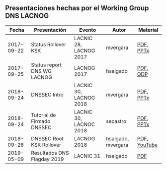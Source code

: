 ## Presentaciones hechas por el Working Group DNS LACNOG

| Fecha | Presentación | Evento | Autor | Material |
|-------|--------------|--------|-------|----------|
|2017-09-22 | Status Rollover KSK  | LACNIC 28, LACNOG 2017  | mvergara | [PDF](20170922-status_rollover_ksk-LACNIC28-LACNOG2017-mvergara.pdf), [PPTx](original/20170922-status_rollover_ksk-LACNIC28-LACNOG2017-mvergara.pptx) |
|2017-09-25 | Status report DNS WG LACNOG | LACNOG 2017 | hsalgado  | [PDF](20170925-dnswg-lacnog-LACNIC27-hsalgado.pdf), [ODP](original/20170925-dnswg-lacnog-LACNIC27-hsalgado.odp) |
|2018-09-24 | DNSSEC Intro | LACNIC 30, LACNOG 2018 | mvergara | [PDF](20180924-DNSSEC_Intro-LACNIC30+LACNOG2018-mvergara.pdf), [PPTx](original/20180924-DNSSEC_Intro-LACNIC30+LACNOG2018-mvergara.pptx) |
|2018-09-24 | Tutorial de Firmado DNSSEC | LACNIC 30, LACNOC 2018 | secastro | [PDF](20180924-Tutorial_Firmado_DNSSEC-LACNIC30+LACNOC2018-secastro.pdf), [PPTx](original/20180924-Tutorial_Firmado_DNSSEC-LACNIC30+LACNOC2018-secastro.pptx) |
|2018-09-28 | DNSSEC Root KSK Rollover | LACNOG 2018 | hsalgado, mvergara |[PDF](20180928-Lighiting_Talk_DNSSEC_Root_KSK_Rollover-mvergara_hsalgado.pdf), [YouTube](https://youtu.be/mHxrqpxBEMc) |
|2019-05-09 | Resultados DNS Flagday 2019 | LACNIC 31 | hsalgado  | [PDF](20190509-dnsflagday-2019-resultados-LACNIC31-hsalgado.pdf) |

